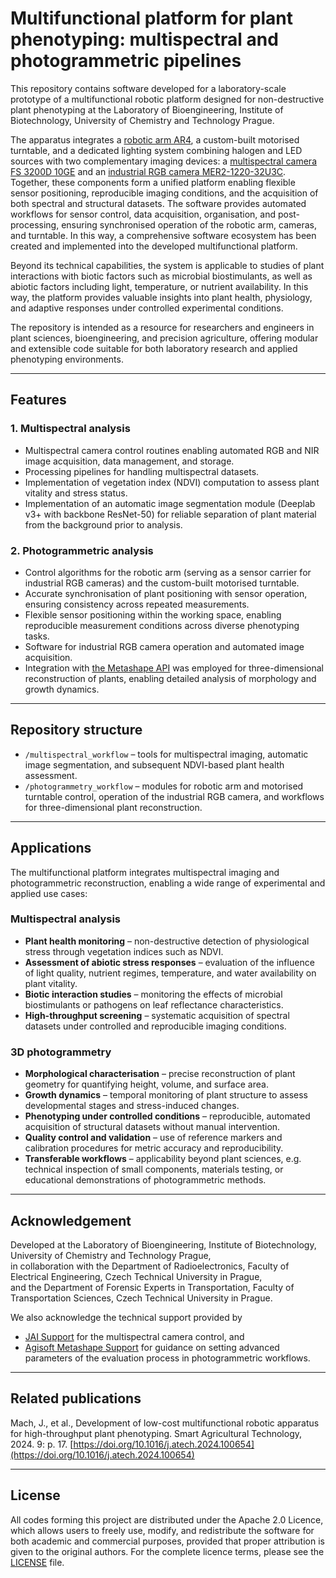# Multifunctional platform for plant phenotyping: multispectral and photogrammetric pipelines

This repository contains software developed for a laboratory-scale prototype of a multifunctional robotic platform designed for non-destructive plant phenotyping at the Laboratory of Bioengineering, Institute of Biotechnology, University of Chemistry and Technology Prague.  

The apparatus integrates a [robotic arm AR4](https://anninrobotics.com/), a custom-built motorised turntable, and a dedicated lighting system combining halogen and LED sources with two complementary imaging devices: a [multispectral camera FS 3200D 10GE](https://ftp.stemmer-imaging.com/webdavs/docmanager/150153-JAI-FS-3200D-10GE-Datasheet.pdf) and an [industrial RGB camera MER2-1220-32U3C](https://en.daheng-imaging.com/show-106-1997-1.html). Together, these components form a unified platform enabling flexible sensor positioning, reproducible imaging conditions, and the acquisition of both spectral and structural datasets. The software provides automated workflows for sensor control, data acquisition, organisation, and post-processing, ensuring synchronised operation of the robotic arm, cameras, and turntable. In this way, a comprehensive software ecosystem has been created and implemented into the developed multifunctional platform.  

Beyond its technical capabilities, the system is applicable to studies of plant interactions with biotic factors such as microbial biostimulants, as well as abiotic factors including light, temperature, or nutrient availability. In this way, the platform provides valuable insights into plant health, physiology, and adaptive responses under controlled experimental conditions.  

The repository is intended as a resource for researchers and engineers in plant sciences, bioengineering, and precision agriculture, offering modular and extensible code suitable for both laboratory research and applied phenotyping environments.

 ---

## Features

### 1. Multispectral analysis
- Multispectral camera control routines enabling automated RGB and NIR image acquisition, data management, and storage.  
- Processing pipelines for handling multispectral datasets.  
- Implementation of vegetation index (NDVI) computation to assess plant vitality and stress status.  
- Implementation of an automatic image segmentation module (Deeplab v3+ with backbone ResNet-50) for reliable separation of plant material from the background prior to analysis.  

### 2. Photogrammetric analysis
- Control algorithms for the robotic arm (serving as a sensor carrier for industrial RGB cameras) and the custom-built motorised turntable.  
- Accurate synchronisation of plant positioning with sensor operation, ensuring consistency across repeated measurements.  
- Flexible sensor positioning within the working space, enabling reproducible measurement conditions across diverse phenotyping tasks.  
- Software for industrial RGB camera operation and automated image acquisition.  
- Integration with [the Metashape API](https://www.agisoft.com/pdf/metashape_python_api_2_0_0.pdf) was employed for three-dimensional reconstruction of plants, enabling detailed analysis of morphology and growth dynamics.  

---

## Repository structure

- `/multispectral_workflow` – tools for multispectral imaging, automatic image segmentation, and subsequent NDVI-based plant health assessment.  
- `/photogrammetry_workflow` – modules for robotic arm and motorised turntable control, operation of the industrial RGB camera, and workflows for three-dimensional plant reconstruction.  

---

## Applications

The multifunctional platform integrates multispectral imaging and photogrammetric reconstruction, enabling a wide range of experimental and applied use cases:

### Multispectral analysis
- **Plant health monitoring** – non-destructive detection of physiological stress through vegetation indices such as NDVI.  
- **Assessment of abiotic stress responses** – evaluation of the influence of light quality, nutrient regimes, temperature, and water availability on plant vitality.  
- **Biotic interaction studies** – monitoring the effects of microbial biostimulants or pathogens on leaf reflectance characteristics.  
- **High-throughput screening** – systematic acquisition of spectral datasets under controlled and reproducible imaging conditions.  

### 3D photogrammetry
- **Morphological characterisation** – precise reconstruction of plant geometry for quantifying height, volume, and surface area.  
- **Growth dynamics** – temporal monitoring of plant structure to assess developmental stages and stress-induced changes.  
- **Phenotyping under controlled conditions** – reproducible, automated acquisition of structural datasets without manual intervention.  
- **Quality control and validation** – use of reference markers and calibration procedures for metric accuracy and reproducibility.  
- **Transferable workflows** – applicability beyond plant sciences, e.g. technical inspection of small components, materials testing, or educational demonstrations of photogrammetric methods.  

--- 

## Acknowledgement
Developed at the Laboratory of Bioengineering, Institute of Biotechnology, University of Chemistry and Technology Prague,  
in collaboration with the Department of Radioelectronics, Faculty of Electrical Engineering, Czech Technical University in Prague,  
and the Department of Forensic Experts in Transportation, Faculty of Transportation Sciences, Czech Technical University in Prague.  

We also acknowledge the technical support provided by  
- [JAI Support](https://support.jai.com/hc/en-us) for the multispectral camera control, and  
- [Agisoft Metashape Support](https://www.agisoftmetashape.com/support/?srsltid=AfmBOopHtxRqLW6budwORrpX34QVnSkSQnkvERqKRR9fFE1lLZ1-gCzI) for guidance on setting advanced parameters of the evaluation process in photogrammetric workflows.  

---

## Related publications
Mach, J., et al., Development of low-cost multifunctional robotic apparatus for high-throughput plant phenotyping. Smart Agricultural Technology, 2024. 9: p. 17. [https://doi.org/10.1016/j.atech.2024.100654](https://doi.org/10.1016/j.atech.2024.100654)

---

## License
All codes forming this project are distributed under the Apache 2.0 Licence, which allows users to freely use, modify, and redistribute the software for both academic and commercial purposes, provided that proper attribution is given to the original authors. For the complete licence terms, please see the [LICENSE](./LICENSE) file.  

